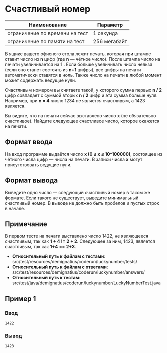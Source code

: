 # Счастливый номер

| Наименование                   | Параметр     |
|--------------------------------|--------------|
| ограничение по времени на тест | 1 секунда    |
| ограничение по памяти на тест  | 256 мегабайт |

В ящике вашего офисного стола лежит печать, которая при штампе ставит число из
**n** цифр (где **n** — чётное число). После штампа число на печати увеличивается на
1 . Если больше увеличивать число нельзя (если оно станет состоять из
**n+1** цифры), все цифры на печати автоматически ставятся в ноль. Также число на печати в любой момент может содержать ведущие нули.

Счастливым номером вы считаете такой, у которого сумма первых
**n / 2** цифр совпадает с суммой вторых **n / 2**
цифр и эта сумма больше нуля. Например, при
**n = 4** число 1234 не является счастливым, а
1423 является.

Вы видите, что на печати сейчас выставлено число
**x** (не обязательно счастливое). Найдите следующее счастливое число, которое окажется на печати.

## Формат ввода

На вход программе выдаётся число **x (0 ≤ x ≤ 10^100000)**, состоящее из чётного числа цифр — числа на печати. В записи числа
**x** могут присутствовать ведущие нули.

## Формат вывода

Выведите одно число — следующий счастливый номер в таком же формате. Если такого не существует, выведите минимальный счастливый номер. В выводе не должно быть пробелов и пустых строк в начале.

## Примечание

В первом тесте на печати выставлено число 1422, не являющееся счастливым, так как
**1 + 4 != 2 + 2**. Следующее за ним, 1423, является счастливым, так как
**1+4** == **2+3**.

- **Относительный путь к файлам с тестами**: src/test/resources/demignatius/coderun/luckynumber/tests/
- **Относительный путь к файлам с ответами**: src/test/resources/demignatius/coderun/luckynumber/answers/
- **Относительный путь к тестам**: src/test/java/demignatius/coderun/luckynumber/LuckyNumberTest.java

## Пример 1
### Ввод
```
1422
```
### Вывод
```
1423
```